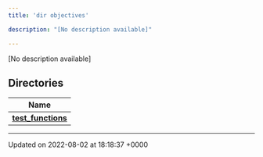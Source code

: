 ```yaml
---
title: 'dir objectives'

description: "[No description available]"

---
```







[No description available]

## Directories

| Name           |
| -------------- |
| **[test_functions](/documentation/code/colliderbit_development/files/dir_6612f8e8ba8b632b4cbae0c0d5ded04b/#dir-test-functions)**  |






-------------------------------

Updated on 2022-08-02 at 18:18:37 +0000
